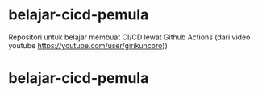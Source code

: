 # belajar-cicd-pemula
Repositori untuk belajar membuat CI/CD lewat Github Actions (dari video youtube https://youtube.com/user/girikuncoro))
# belajar-cicd-pemula
